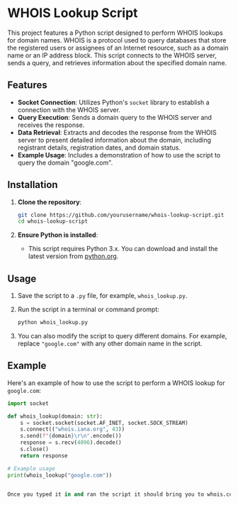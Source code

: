# WHOIS Lookup Script

This project features a Python script designed to perform WHOIS lookups for domain names. WHOIS is a protocol used to query databases that store the registered users or assignees of an Internet resource, such as a domain name or an IP address block. This script connects to the WHOIS server, sends a query, and retrieves information about the specified domain name.

## Features

- **Socket Connection**: Utilizes Python's `socket` library to establish a connection with the WHOIS server.
- **Query Execution**: Sends a domain query to the WHOIS server and receives the response.
- **Data Retrieval**: Extracts and decodes the response from the WHOIS server to present detailed information about the domain, including registrant details, registration dates, and domain status.
- **Example Usage**: Includes a demonstration of how to use the script to query the domain "google.com".

## Installation

1. **Clone the repository**:
    ```sh
    git clone https://github.com/yourusername/whois-lookup-script.git
    cd whois-lookup-script
    ```

2. **Ensure Python is installed**:
    - This script requires Python 3.x. You can download and install the latest version from [python.org](https://www.python.org/downloads/).

## Usage

1. Save the script to a `.py` file, for example, `whois_lookup.py`.

2. Run the script in a terminal or command prompt:
    ```sh
    python whois_lookup.py
    ```

3. You can also modify the script to query different domains. For example, replace `"google.com"` with any other domain name in the script.

## Example

Here's an example of how to use the script to perform a WHOIS lookup for `google.com`:

```python
import socket

def whois_lookup(domain: str):
    s = socket.socket(socket.AF_INET, socket.SOCK_STREAM)
    s.connect(("whois.iana.org", 43))
    s.send(f"{domain}\r\n".encode())
    response = s.recv(4096).decode()
    s.close()
    return response

# Example usage
print(whois_lookup("google.com"))


Once you typed it in and ran the script it should bring you to whois.com/whois/
